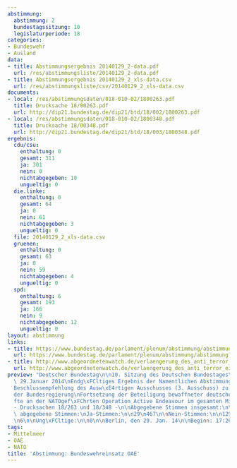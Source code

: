 ```yaml
---
abstimmung:
  abstimmung: 2
  bundestagssitzung: 10
  legislaturperiode: 18
categories:
- Bundeswehr
- Ausland
data:
- title: Abstimmungsergebnis 20140129_2-data.pdf
  url: /res/abstimmungsliste/20140129_2-data.pdf
- title: Abstimmungsergebnis 20140129_2_xls-data.csv
  url: /res/abstimmungsliste/csv/20140129_2_xls-data.csv
documents:
- local: /res/abstimmungsdaten/018-010-02/1800263.pdf
  title: Drucksache 18/00263.pdf
  url: http://dip21.bundestag.de/dip21/btd/18/002/1800263.pdf
- local: /res/abstimmungsdaten/018-010-02/1800348.pdf
  title: Drucksache 18/00348.pdf
  url: http://dip21.bundestag.de/dip21/btd/18/003/1800348.pdf
ergebnis:
  cdu/csu:
    enthaltung: 0
    gesamt: 311
    ja: 301
    nein: 0
    nichtabgegeben: 10
    ungueltig: 0
  die.linke:
    enthaltung: 0
    gesamt: 64
    ja: 0
    nein: 61
    nichtabgegeben: 3
    ungueltig: 0
  file: 20140129_2_xls-data.csv
  gruenen:
    enthaltung: 0
    gesamt: 63
    ja: 0
    nein: 59
    nichtabgegeben: 4
    ungueltig: 0
  spd:
    enthaltung: 6
    gesamt: 193
    ja: 166
    nein: 9
    nichtabgegeben: 12
    ungueltig: 0
layout: abstimmung
links:
- title: https://www.bundestag.de/parlament/plenum/abstimmung/abstimmung?id=249
  url: https://www.bundestag.de/parlament/plenum/abstimmung/abstimmung?id=249
- title: http://www.abgeordnetenwatch.de/verlaengerung_des_anti_terror_einsatzes_im_mittelmeer_oae-1105-547.html
  url: http://www.abgeordnetenwatch.de/verlaengerung_des_anti_terror_einsatzes_im_mittelmeer_oae-1105-547.html
preview: "Deutscher Bundestag\n\n10. Sitzung des Deutschen Bundestages\nam Mittwoch,\
  \ 29.Januar 2014\nEndg\xFCltiges Ergebnis der Namentlichen Abstimmung Nr. 2\n\n\
  Beschlussempfehlung des Ausw\xE4rtigen Ausschusses (3. Ausschuss) zu dem Antrag\n\
  der Bundesregierung\nFortsetzung der Beteiligung bewaffneter deutscher Streitkr\xE4\
  fte an der NATOgef\xFChrten Operation Active Endeavour im gesamten Mittelmeer\n\
  - Drucksachen 18/263 und 18/348 -\n\nAbgegebene Stimmen insgesamt:\n\n602\n\nNicht\
  \ abgegebene Stimmen:\nJa-Stimmen:\n\n29\n467\n\nNein-Stimmen:\n\n129\n\nEnthaltungen:\n\
  \n6\n\nUng\xFCltige:\n\n0\n\nBerlin, den 29. Jan. 14\n\nBeginn: 17:26\nEnde: 17:29\n"
tags:
- Mittelmeer
- OAE
- NATO
title: 'Abstimmung: Bundeswehreinsatz OAE'
---
```

